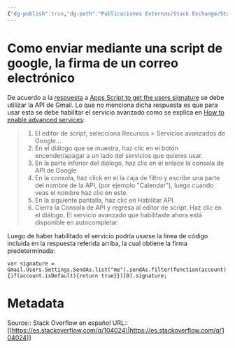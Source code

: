 ```yaml
---
{"dg-publish":true,"dg-path":"Publicaciones Externas/Stack Exchange/Stack Overflow en español/es.stackoverflow.com-104024.md","permalink":"/publicaciones-externas/stack-exchange/stack-overflow-en-espanol/es-stackoverflow-com-104024/","title":"Como enviar mediante una script de google, la firma de un correo electrónico","hide":true,"noteIcon":"\"0\"","created":"2024-04-03T12:49:10.417-06:00","updated":"2024-04-05T16:43:52.601-06:00"}
---
```


# Como enviar mediante una script de google, la firma de un correo electrónico

De acuerdo a la [respuesta][1] a [Apps Script to get the users signature][2] se debe utilizar la API de Gmail. Lo que no menciona dicha respuesta es que para usar esta se debe habilitar el servicio avanzado como se explica en [How to enable advanced services][3]:


> 1. El editor de script, selecciona Recursos > Servicios avanzados de Google...
> 1. En el diálogo que se muestra, haz clic en el botón encender/apagar a un lado del servicios que quieres usar.
> 1. En la parte inferior del diálogo, haz clic en el enlace la consola de API de Google
> 1. En la consola, haz click en el la caja de filtro y escribe una parte del nombre de la API, (por ejemplo "Calendar"), luego cuando
> veas el nombre haz clic en este.
> 1. En la siguiente pantalla, haz clic en Habilitar API.
> 1. Cierra la Consola de API y regresa al editor de script. Haz clic en el diálogo. El servicio avanzado que habilitaste ahora está disponible
> en autocompletar.

Luego de haber habilitado el servicio podría usarse la línea de código incluida en la respuesta referida arriba, la cual obtiene la firma predeterminada:

`var signature = Gmail.Users.Settings.SendAs.list("me").sendAs.filter(function(account){if(account.isDefault){return true}})[0].signature;`

  [1]: https://stackoverflow.com/a/41729412/1595451
  [2]: https://stackoverflow.com/q/41727640/1595451
  [3]: https://developers.google.com/apps-script/guides/services/advanced#enabling_advanced_services

# Metadata
Source:: Stack Overflow en español
URL:: [[https://es.stackoverflow.com/q/104024\|https://es.stackoverflow.com/q/104024]]

